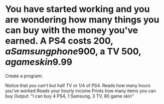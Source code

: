 # You have started working and you are wondering how many things you can buy with the money you've earned. A PS4 costs 200$, a Samsung phone 900$, a TV 500$, a game skin 9.99$

Create a program:

Notice that you can't but half TV or 1/4 of PS4.
Reads how many hours you've worked
Reads your hourly income
Prints how many items you can buy
Output: "I can buy 4 PS4, 1 Samsung, 3 TV, 80 game skin"
